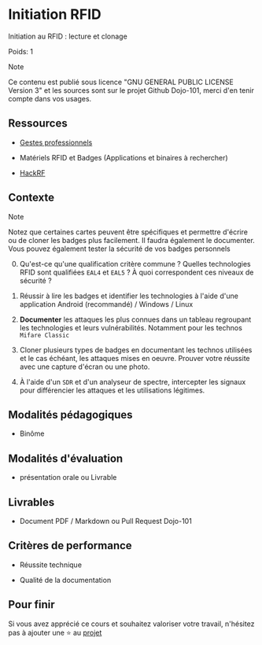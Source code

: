 # Initiation RFID

Initiation au RFID : lecture et clonage

Poids: 1

> [!NOTE] 
> Ce contenu est publié sous licence "GNU GENERAL PUBLIC LICENSE Version 3" et les sources sont sur le projet Github Dojo-101, merci d'en tenir compte dans vos usages.

## Ressources

* [Gestes professionnels](https://github.com/Aif4thah/Dojo-101)

* Matériels RFID et Badges (Applications et binaires à rechercher)

* [HackRF](https://greatscottgadgets.com/hackrf/one/)


## Contexte

> [!NOTE]
> Notez que certaines cartes peuvent être spécifiques et permettre d'écrire ou de cloner les badges plus facilement. Il faudra également le documenter. Vous pouvez également tester la sécurité de vos badges personnels


0. Qu'est-ce qu'une qualification critère commune ? Quelles technologies RFID sont qualifiées `EAL4` et `EAL5` ? À quoi correspondent ces niveaux de sécurité ?

1. Réussir à lire les badges et identifier les technologies à l'aide d'une application Android (recommandé) / Windows / Linux

2. **Documenter** les attaques les plus connues dans un tableau regroupant les technologies et leurs vulnérabilités. Notamment pour les technos `Mifare Classic`

3. Cloner plusieurs types de badges en documentant les technos utilisées et le cas échéant, les attaques mises en oeuvre. Prouver votre réussite avec une capture d'écran ou une photo.

4. À l'aide d'un `SDR` et d'un analyseur de spectre, intercepter les signaux pour différencier les attaques et les utilisations légitimes.


## Modalités pédagogiques

* Binôme

## Modalités d'évaluation

* présentation orale ou Livrable

## Livrables

* Document PDF / Markdown ou Pull Request Dojo-101

## Critères de performance

* Réussite technique

* Qualité de la documentation

## Pour finir

Si vous avez apprécié ce cours et souhaitez valoriser votre travail, n'hésitez pas à ajouter une ⭐ au [projet](https://github.com/Aif4thah/Dojo-101)